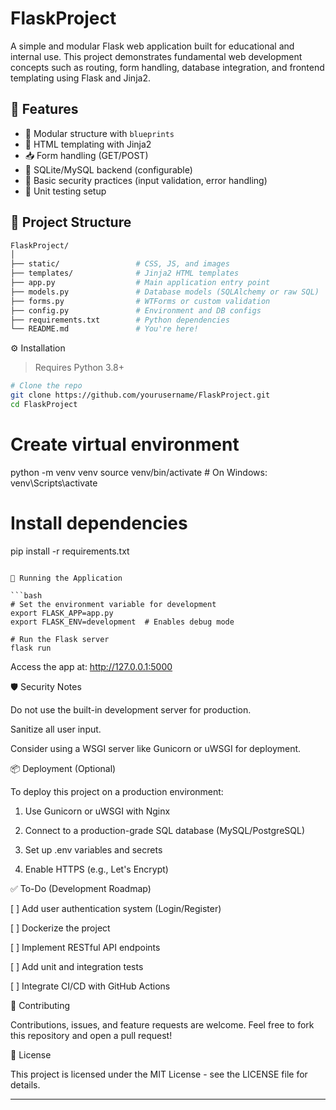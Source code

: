 # FlaskProject

A simple and modular Flask web application built for educational and internal use. This project demonstrates fundamental web development concepts such as routing, form handling, database integration, and frontend templating using Flask and Jinja2.

## 🚀 Features

- 🧩 Modular structure with `blueprints`
- 📄 HTML templating with Jinja2
- 📥 Form handling (GET/POST)
- 💾 SQLite/MySQL backend (configurable)
- 🔐 Basic security practices (input validation, error handling)
- 🧪 Unit testing setup

## 📁 Project Structure

```bash
FlaskProject/
│
├── static/                 # CSS, JS, and images
├── templates/              # Jinja2 HTML templates
├── app.py                  # Main application entry point
├── models.py               # Database models (SQLAlchemy or raw SQL)
├── forms.py                # WTForms or custom validation
├── config.py               # Environment and DB configs
├── requirements.txt        # Python dependencies
└── README.md               # You're here!
```

⚙️ Installation

> Requires Python 3.8+


```bash
# Clone the repo
git clone https://github.com/yourusername/FlaskProject.git
cd FlaskProject
```

# Create virtual environment
python -m venv venv
source venv/bin/activate  # On Windows: venv\Scripts\activate

# Install dependencies
pip install -r requirements.txt
```

🧪 Running the Application

```bash
# Set the environment variable for development
export FLASK_APP=app.py
export FLASK_ENV=development  # Enables debug mode

# Run the Flask server
flask run
```

Access the app at: http://127.0.0.1:5000

🛡️ Security Notes

Do not use the built-in development server for production.

Sanitize all user input.

Consider using a WSGI server like Gunicorn or uWSGI for deployment.


📦 Deployment (Optional)

To deploy this project on a production environment:

1. Use Gunicorn or uWSGI with Nginx


2. Connect to a production-grade SQL database (MySQL/PostgreSQL)


3. Set up .env variables and secrets


4. Enable HTTPS (e.g., Let's Encrypt)



✅ To-Do (Development Roadmap)

[ ] Add user authentication system (Login/Register)

[ ] Dockerize the project

[ ] Implement RESTful API endpoints

[ ] Add unit and integration tests

[ ] Integrate CI/CD with GitHub Actions


🤝 Contributing

Contributions, issues, and feature requests are welcome. Feel free to fork this repository and open a pull request!

📄 License

This project is licensed under the MIT License - see the LICENSE file for details.


---

